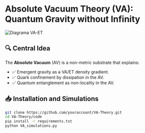 # Absolute Vacuum Theory (VA): Quantum Gravity without Infinity

![Diagrama VA-ET](figuras/diagrama_VA.png)

## 🔍 Central Idea
The **Absolute Vacuum** (AV) is a non-metric substrate that explains:
- ✅ Emergent gravity as a VA/ET density gradient.
- ✅ Quark confinement by dissipation in the AV.
- ✅ Quantum entanglement as non-locality in the AV.

## 📥 Installation and Simulations
```bash
git clone https://github.com/youraccount/VA-Theory.git
cd VA-Theory/code
pip install -r requirements.txt
python VA_simulations.py

